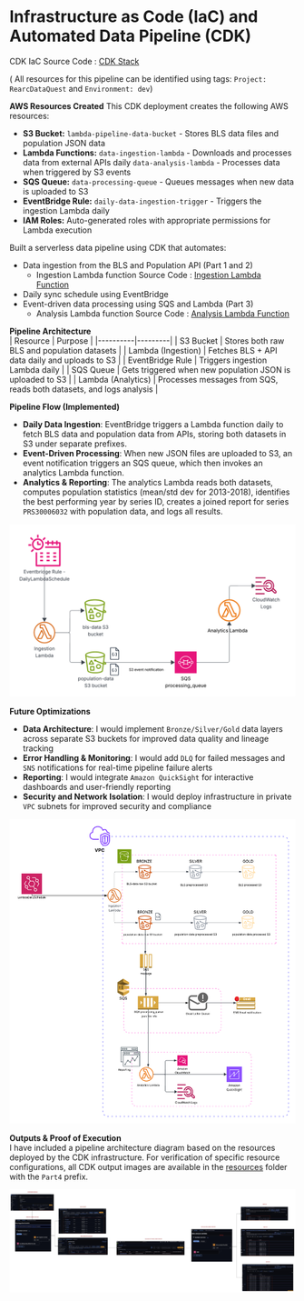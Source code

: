 # **Infrastructure as Code (IaC) and Automated Data Pipeline (CDK)** 
CDK IaC Source Code : [CDK Stack](https://github.com/SumaShruthika/Rearc-Data-Quest/blob/408321e3bd6be020eeec5a4a2cfecfc56a257ead/part4-aws-cdk/part4_aws_cdk/part4_aws_cdk_stack.py)    

( All resources for this pipeline can be identified using tags: `Project: RearcDataQuest` and `Environment: dev`)

**AWS Resources Created**
This CDK deployment creates the following AWS resources:
- **S3 Bucket:** `lambda-pipeline-data-bucket` - Stores BLS data files and population JSON data
- **Lambda Functions:**
  `data-ingestion-lambda` - Downloads and processes data from external APIs daily
  `data-analysis-lambda` - Processes data when triggered by S3 events
- **SQS Queue:** `data-processing-queue` - Queues messages when new data is uploaded to S3
- **EventBridge Rule:** `daily-data-ingestion-trigger` - Triggers the ingestion Lambda daily
- **IAM Roles:** Auto-generated roles with appropriate permissions for Lambda execution  


Built a serverless data pipeline using CDK that automates:
- Data ingestion from the BLS and Population API (Part 1 and 2)
  - Ingestion Lambda function Source Code : [Ingestion Lambda Function](https://github.com/SumaShruthika/Rearc-Data-Quest/blob/f52893781bd02de581036b6bc33e41db37877e79/part4-aws-cdk/lambda_functions/data_ingestion/lambda_func.py)
- Daily sync schedule using EventBridge
- Event-driven data processing using SQS and Lambda (Part 3)
  - Analysis Lambda function Source Code : [Analysis Lambda Function](https://github.com/SumaShruthika/Rearc-Data-Quest/blob/c8cc65181e03adf91b9c296ddfa8ebd6a209383a/part4-aws-cdk/lambda_functions/data_analysis/lambda_func.py)

**Pipeline Architecture**  
| Resource | Purpose |
|----------|---------|
| S3 Bucket | Stores both raw BLS and population datasets |
| Lambda (Ingestion) | Fetches BLS + API data daily and uploads to S3 |
| EventBridge Rule | Triggers ingestion Lambda daily |
| SQS Queue | Gets triggered when new population JSON is uploaded to S3 |
| Lambda (Analytics) | Processes messages from SQS, reads both datasets, and logs analysis |

**Pipeline Flow (Implemented)**  
- **Daily Data Ingestion**: EventBridge triggers a Lambda function daily to fetch BLS data and population data from APIs, storing both datasets in S3 under separate prefixes.
- **Event-Driven Processing**: When new JSON files are uploaded to S3, an event notification triggers an SQS queue, which then invokes an analytics Lambda function.
- **Analytics & Reporting**: The analytics Lambda reads both datasets, computes population statistics (mean/std dev for 2013-2018), identifies the best performing year by series ID, creates a joined report for series `PRS30006032` with population data, and logs all results.

![Part4_pipeline](https://github.com/SumaShruthika/Rearc-Data-Quest/blob/b43c701d9c01ecb9e5f2aa1dc4f24afb368f5b49/resources/Part4_pipeline.png)

**Future Optimizations**  
- **Data Architecture**: I would implement `Bronze/Silver/Gold` data layers across separate S3 buckets for improved data quality and lineage tracking
- **Error Handling & Monitoring**: I would add `DLQ` for failed messages and `SNS` notifications for real-time pipeline failure alerts  
- **Reporting**: I would integrate `Amazon QuickSight` for interactive dashboards and user-friendly reporting
- **Security and Network Isolation**: I would deploy infrastructure in private `VPC` subnets for improved security and compliance

 ![Enhanced_Pipeline](https://github.com/SumaShruthika/Rearc-Data-Quest/blob/458099ae1b596db925198fa5ac68ae17899294c9/resources/Enhanced_Part4_Pipeline.png) 

**Outputs & Proof of Execution**  
I have included a pipeline architecture diagram based on the resources deployed by the CDK infrastructure. For verification of specific resource configurations, all CDK output images are available in the [resources](https://github.com/SumaShruthika/Rearc-Data-Quest/tree/9a0c6ae8dfb829088422105b4f1801195804d9cc/resources) folder with the `Part4` prefix.

![Output_Proof](https://github.com/SumaShruthika/Rearc-Data-Quest/blob/4b7882a6dd9e6ffd64fd4410a8cd7e8ca27292c9/resources/Output_Proof.jpeg)

